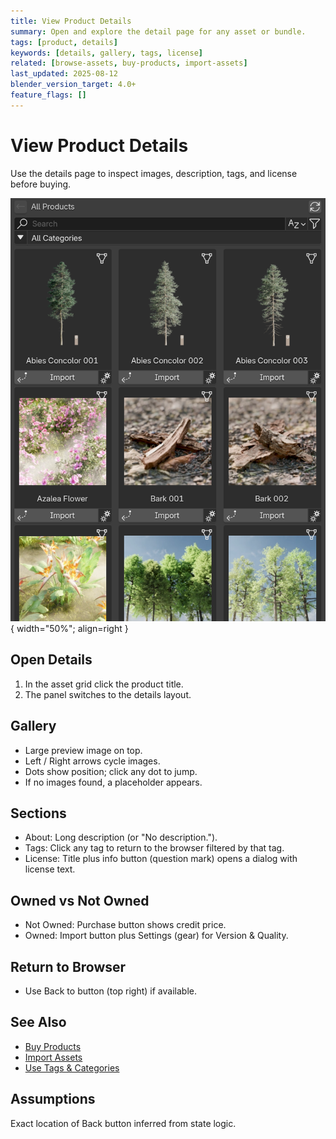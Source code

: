 ```yaml
---
title: View Product Details
summary: Open and explore the detail page for any asset or bundle.
tags: [product, details]
keywords: [details, gallery, tags, license]
related: [browse-assets, buy-products, import-assets]
last_updated: 2025-08-12
blender_version_target: 4.0+
feature_flags: []
---
```


# View Product Details

Use the details page to inspect images, description, tags, and license before buying.

![alt text](../assets/gifs/view_details_example.webp){ width="50%"; align=right }
## Open Details
1. In the asset grid click the product title.
2. The panel switches to the details layout.

## Gallery
- Large preview image on top.
- Left / Right arrows cycle images.
- Dots show position; click any dot to jump.
- If no images found, a placeholder appears.

## Sections
- About: Long description (or "No description.").
- Tags: Click any tag to return to the browser filtered by that tag.
- License: Title plus info button (question mark) opens a dialog with license text.

## Owned vs Not Owned
- Not Owned: Purchase button shows credit price.
- Owned: Import button plus Settings (gear) for Version & Quality.

## Return to Browser
- Use Back to <Tab> button (top right) if available.

## See Also
- [Buy Products](buy-products.md)
- [Import Assets](import-assets.md)
- [Use Tags & Categories](tags-categories.md)

## Assumptions
Exact location of Back button inferred from state logic.
